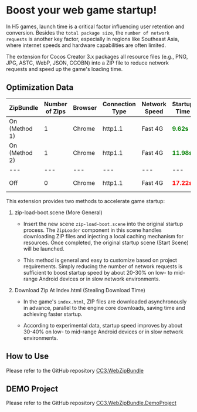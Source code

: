 # Boost your web game startup!

In H5 games, launch time is a critical factor influencing user retention and conversion. Besides the `total package size`, the `number of network requests` is another key factor, especially in regions like Southeast Asia, where internet speeds and hardware capabilities are often limited.

The extension for Cocos Creator 3.x packages all resource files (e.g., PNG, JPG, ASTC, WebP, JSON, CCOBN) into a ZIP file to reduce network requests and speed up the game's loading time.

## Optimization Data

| ZipBundle | Number of Zips | Browser | Connection Type | Network Speed | Startup Time | Network Reqs
| - | - | - | - | - | - | - |
| On (Method 1) | 1 | Chrome | http1.1 | Fast 4G | <span style="font-weight: bold; color: green;">9.62s</span> | <span style="font-weight: bold; color: green;">30 reqs</span> |
| On (Method 2) | 1 | Chrome | http1.1 | Fast 4G | <span style="font-weight: bold; color: green;">11.98s</span> | <span style="font-weight: bold; color: green;">30 reqs</span> |
| --- | --- | --- | --- | --- | --- | --- |
| Off | 0 | Chrome | http1.1 | Fast 4G | <span style="font-weight: bold; color: red;">17.22s</span> | <span style="font-weight: bold; color: red;">261 reqs</span> |


This extension provides two methods to accelerate game startup:

1. zip-load-boot.scene (More General)

   * Insert the new scene `zip-load-boot.scene` into the original startup process. The `ZipLoader` component in this scene handles downloading ZIP files and injecting a local caching mechanism for resources. Once completed, the original startup scene (Start Scene) will be launched.  

   * This method is general and easy to customize based on project requirements. Simply reducing the number of network requests is sufficient to boost startup speed by about 20-30% on low- to mid-range Android devices or in slow network environments.

2. Download Zip At Index.html (Stealing Download Time)

   * In the game's `index.html`, ZIP files are downloaded asynchronously in advance, parallel to the engine core downloads, saving time and achieving faster startup.  

   * According to experimental data, startup speed improves by about 30-40% on low- to mid-range Android devices or in slow network environments.

## How to Use

Please refer to the GitHub repository [CC3.WebZipBundle](https://github.com/BricL/CC3.WebZipBundle)

## DEMO Project

Please refer to the GitHub repository [CC3.WebZipBundle.DemoProject](https://github.com/BricL/CC3.WebZipBundle.DemoProject)